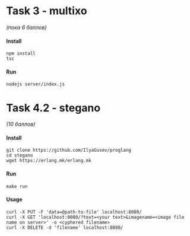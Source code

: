 # Task 3 - multixo #
*(пока 6 баллов)*

#### Install ####
```
npm install
tsc
```

#### Run ####
```
nodejs server/index.js
```

# Task 4.2 - stegano #
*(10 баллов)*

#### Install ####
```
git clone https://github.com/IlyaGusev/proglang
cd stegano
wget https://erlang.mk/erlang.mk
```
  
#### Run ####
```
make run
```

#### Usage ####
```
curl -X PUT -F 'data=@path-to-file' localhost:8080/
curl -X GET 'localhost:8080/?text=<your text>&imagename=<image file name on server>' -o <cyphered filename>
curl -X DELETE -d 'filename' localhost:8080/
```
